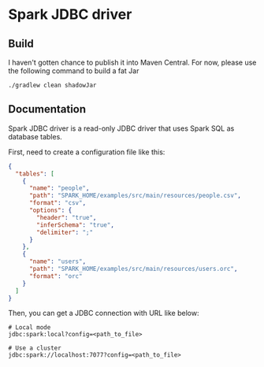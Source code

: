 # Spark JDBC driver

## Build

I haven't gotten chance to publish it into Maven Central. For now, please use the following command to build a fat Jar 

````
./gradlew clean shadowJar
````

## Documentation

Spark JDBC driver is a read-only JDBC driver that uses Spark SQL as database tables.

First, need to create a configuration file like this:

```json
{
  "tables": [
    {
      "name": "people",
      "path": "SPARK_HOME/examples/src/main/resources/people.csv",
      "format": "csv",
      "options": {
        "header": "true",
        "inferSchema": "true",
        "delimiter": ";"
      }
    },
    {
      "name": "users",
      "path": "SPARK_HOME/examples/src/main/resources/users.orc",
      "format": "orc"
    }
  ]
}
```

Then, you can get a JDBC connection with URL like below:

```
# Local mode
jdbc:spark:local?config=<path_to_file>

# Use a cluster
jdbc:spark://localhost:7077?config=<path_to_file>
```
